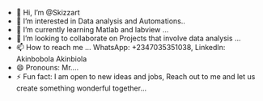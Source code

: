 - 👋 Hi, I’m @Skizzart
- 👀 I’m interested in Data analysis and Automations..
- 🌱 I’m currently learning Matlab and labview ...
- 💞️ I’m looking to collaborate on Projects that involve data analysis ...
- 📫 How to reach me ... WhatsApp: +2347035351038, LinkedIn: Akinbobola Akinbiola
- 😄 Pronouns: Mr....
- ⚡ Fun fact: I am open to new ideas and jobs, Reach out to me and let us create something wonderful together...

<!---
Skizzart/Skizzart is a ✨ special ✨ repository because its `README.md` (this file) appears on your GitHub profile.
You can click the Preview link to take a look at your changes.
--->
